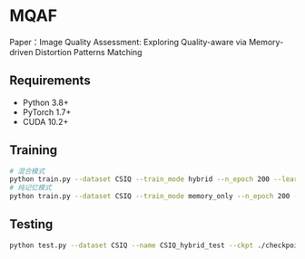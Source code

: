 # MQAF

Paper：Image Quality Assessment: Exploring Quality-aware via Memory-driven Distortion Patterns Matching

## Requirements

- Python 3.8+
- PyTorch 1.7+
- CUDA 10.2+

## Training

```bash
# 混合模式
python train.py --dataset CSIQ --train_mode hybrid --n_epoch 200 --learning_rate 1e-4 --name CSIQ_hybrid
# 纯记忆模式
python train.py --dataset CSIQ --train_mode memory_only --n_epoch 200 --learning_rate 1e-4 --name CSIQ_memory_only

```

## Testing

```bash
python test.py --dataset CSIQ --name CSIQ_hybrid_test --ckpt ./checkpoints/CSIQ_hybrid/best.pth
```
